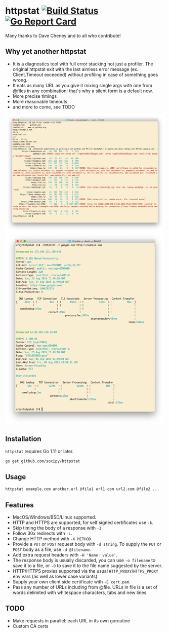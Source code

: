 # httpstat [![Build Status](https://api.travis-ci.org/soxipy/httpstat.svg?branch=master)](https://travis-ci.org/soxipy/httpstat) [![Go Report Card](https://goreportcard.com/badge/github.com/soxipy/httpstat)](https://goreportcard.com/report/github.com/soxipy/httpstat)

Many thanks to Dave Cheney and to all who contribute!

## Why yet another httpstat

- It is a diagnostics tool with full error stacking not just a profiler. The original httpstat exit with the last aimless error message (ex. Client.Timeout exceeded) without profiling in case of something goes wrong.
- It eats as many URL as you give it mixing single args with one from @files in any combination: that's why a silent form is a default now.
- More precise timings
- More reasonable timeouts
- and more to come, see TODO

![httpstat diagnostics screenshot](./screenshot-diag.png)
![httpstat profiling screenshot](./screenshot-prof.png)

## Installation

`httpstat` requires Go 1.11 or later.

```sh
go get github.com/soxipy/httpstat
```

## Usage

```sh
httpstat example.com another.url @file1 url1.com url2.com @file2 ...
```

## Features

- MacOS/Windows/BSD/Linux supported.
- HTTP and HTTPS are supported, for self signed certificates use `-k`.
- Skip timing the body of a response with `-I`.
- Follow 30x redirects with `-L`.
- Change HTTP method with `-X METHOD`.
- Provide a `PUT` or `POST` request body with `-d string`. To supply the `PUT` or `POST` body as a file, use `-d @filename`.
- Add extra request headers with `-H 'Name: value'`.
- The response body is usually discarded, you can use `-o filename` to save it to a file, or `-O` to save it to the file name suggested by the server.
- HTTP/HTTPS proxies supported via the usual `HTTP_PROXY`/`HTTPS_PROXY` env vars (as well as lower case variants).
- Supply your own client side certificate with `-E cert.pem`.
- Pass any number of URLs including from @file. URLs in file is a set of words delimited with whitespace characters, tabs and new lines.

## TODO

- Make requests in parallel: each URL in its own goroutine
- Custom CA certs
